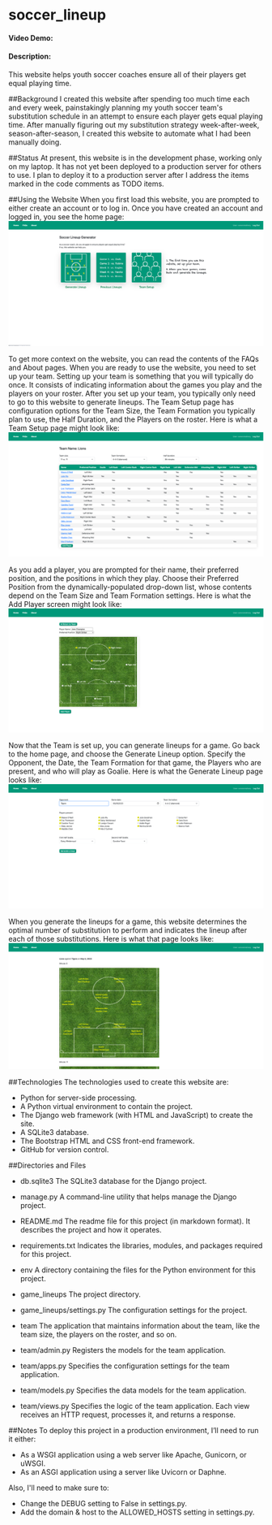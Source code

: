 # soccer_lineup
#### Video Demo:  <URL HERE>
#### Description:
This website helps youth soccer coaches ensure all of their players get equal playing time.

##Background
I created this website after spending too much time each and every week, painstakingly planning my youth soccer team's 
substitution schedule in an attempt to ensure each player gets equal playing time. After manually figuring out my 
substitution strategy week-after-week, season-after-season, I created this website to automate what I had been manually 
doing. 

##Status
At present, this website is in the development phase, working only on my laptop. It has not yet been deployed to a 
production server for others to use. I plan to deploy it to a production server after I address the items marked in
the code comments as TODO items.

##Using the Website
When you first load this website, you are prompted to either create an account or to log in. Once you have created an
account and logged in, you see the home page:
![Soccer Lineup - Home Screen.png](Soccer%20Lineup%20-%20Home%20Screen.png?raw=true)

To get more context on the website, you can read the contents of the FAQs and About pages. When you are ready to use 
the website, you need to set up your team. Setting up your team is something that you will typically do once. It
consists of indicating information about the games you play and the players on your roster. After you set up your team, 
you typically only need to go to this website to generate lineups. The Team Setup page has configuration options for 
the Team Size, the Team Formation you typically plan to use, the Half Duration, and the Players on the roster. Here is 
what a Team Setup page might look like:
![Soccer Lineup - Team Setup.png](Soccer%20Lineup%20-%20Team%20Setup.png?raw=true)

As you add a player, you are prompted for their name, their preferred position, and the positions in which they play. 
Choose their Preferred Position from the dynamically-populated drop-down list, whose contents depend on the Team Size 
and Team Formation settings. Here is what the Add Player screen might look like:
![Soccer Lineup - Add Player.png](Soccer%20Lineup%20-%20Add%20Player.png?raw=true)

Now that the Team is set up, you can generate lineups for a game. Go back to the home page, and choose the Generate 
Lineup option. Specify the Opponent, the Date, the Team Formation for that game, the Players who are present, and who 
will play as Goalie. Here is what the Generate Lineup page looks like:
![Soccer Lineup - Generate Lineup.png](Soccer%20Lineup%20-%20Generate%20Lineup.png?raw=true)

When you generate the lineups for a game, this website determines the optimal number of substitution to perform and 
indicates the lineup after each of those substitutions. Here is what that page looks like:
![Soccer Lineups - Game Lineups.png](Soccer%20Lineups%20-%20Game%20Lineups.png?raw=true)

##Technologies
The technologies used to create this website are:
  - Python for server-side processing.
  - A Python virtual environment to contain the project.
  - The Django web framework (with HTML and JavaScript) to create the site.
  - A SQLite3 database.
  - The Bootstrap HTML and CSS front-end framework.
  - GitHub for version control.

##Directories and Files
 - db.sqlite3
   The SQLite3 database for the Django project. 

 - manage.py
   A command-line utility that helps manage the Django project.

 - README.md
   The readme file for this project (in markdown format). It describes the project and how it operates.

 - requirements.txt
   Indicates the libraries, modules, and packages required for this project.

 - env
   A directory containing the files for the Python environment for this project.

 - game_lineups
   The project directory.

 - game_lineups/settings.py
   The configuration settings for the project.

 - team
   The application that maintains information about the team, like the team size, the players on the roster, and so on.

 - team/admin.py
   Registers the models for the team application.

 - team/apps.py
   Specifies the configuration settings for the team application.

 - team/models.py
   Specifies the data models for the team application.

 - team/views.py
   Specifies the logic of the team application. Each view receives an HTTP request, processes it, and returns a response.

##Notes
To deploy this project in a production environment, I’ll need to run it either:
 - As a WSGI application using a web server like Apache, Gunicorn, or uWSGI.
 - As an ASGI application using a server like Uvicorn or Daphne.

Also, I'll need to make sure to:
 - Change the DEBUG setting to False in settings.py.
 - Add the domain & host to the ALLOWED_HOSTS setting in settings.py.
